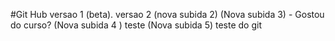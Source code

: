 #Git Hub
versao 1
(beta).
versao 2
(nova subida 2)
(Nova subida 3) - Gostou do curso?
(Nova subida 4 ) teste
(Nova subida 5) teste do git
